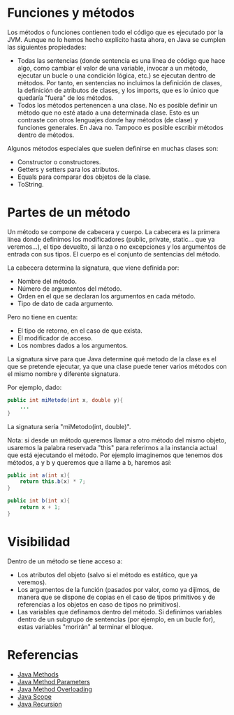 # Funciones y métodos

Los métodos o funciones contienen todo el código que es ejecutado por la JVM. Aunque no lo hemos hecho explícito hasta ahora, en Java se cumplen las siguientes propiedades: 
* Todas las sentencias (donde sentencia es una línea de código que hace algo, como cambiar el valor de una variable, invocar a un método, ejecutar un bucle o una condición lógica, etc.) se ejecutan dentro de métodos. Por tanto, en sentencias no incluimos la definición de clases, la definición de atributos de clases, y los imports, que es lo único que quedaría "fuera" de los métodos.
* Todos los métodos pertenencen a una clase. No es posible definir un método que no esté atado a una determinada clase. Esto es un contraste con otros lenguajes donde hay métodos (de clase) y funciones generales. En Java no. Tampoco es posible escribir métodos dentro de métodos. 

Algunos métodos especiales que suelen definirse en muchas clases son: 
* Constructor o constructores. 
* Getters y setters para los atributos. 
* Equals para comparar dos objetos de la clase. 
* ToString. 

# Partes de un método

Un método se compone de cabecera y cuerpo. La cabecera es la primera línea donde definimos los modificadores (public, private, static... que ya veremos...), el tipo devuelto, si lanza o no excepciones y los argumentos de entrada con sus tipos. El cuerpo es el conjunto de sentencias del método. 

La cabecera determina la signatura, que viene definida por:

* Nombre del método.
* Número de argumentos del método.
* Orden en el que se declaran los argumentos en cada método.
* Tipo de dato de cada argumento.

Pero no tiene en cuenta:

* El tipo de retorno, en el caso de que exista.
* El modificador de acceso.
* Los nombres dados a los argumentos. 

La signatura sirve para que Java determine qué metodo de la clase es el que se pretende ejecutar, ya que una clase puede tener varios métodos con el mismo nombre y diferente signatura. 

Por ejemplo, dado:

```java
public int miMetodo(int x, double y){
    ...
}
```

La signatura sería "miMetodo(int, double)".

Nota: si desde un método queremos llamar a otro método del mismo objeto, usaremos la palabra reservada "this" para referirnos a la instancia actual que está ejecutando el método. Por ejemplo imaginemos que tenemos dos métodos, a y b y queremos que a llame a b, haremos así:

```java
public int a(int x){
    return this.b(x) * 7;
}

public int b(int x){
    return x + 1;
}
```

# Visibilidad

Dentro de un método se tiene acceso a:
* Los atributos del objeto (salvo si el método es estático, que ya veremos).
* Los argumentos de la función (pasados por valor, como ya dijimos, de manera que se dispone de copias en el caso de tipos primitivos y de referencias a los objetos en caso de tipos no primitivos).
* Las variables que definamos dentro del método. Si definimos variables dentro de un subgrupo de sentencias (por ejemplo, en un bucle for), estas variables "morirán" al terminar el bloque.

# Referencias

* [Java Methods](https://www.w3schools.com/java/java_methods.asp)
* [Java Method Parameters](https://www.w3schools.com/java/java_methods_param.asp)
* [Java Method Overloading](https://www.w3schools.com/java/java_methods_overloading.asp)
* [Java Scope](https://www.w3schools.com/java/java_scope.asp)
* [Java Recursion](https://www.w3schools.com/java/java_recursion.asp)